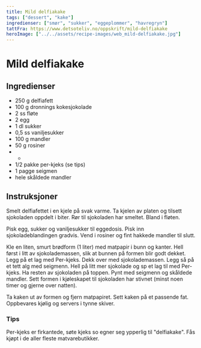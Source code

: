 ```yaml
---
title: Mild delfiakake
tags: ["dessert", "kake"]
ingredienser: ["smør", "sukker", "eggeplommer", "havregryn"]
tattFra: https://www.detsoteliv.no/oppskrift/mild-delfiakake
heroImage: ["../../assets/recipe-images/web_mild-delfiakake.jpg"]
---
```


# Mild delfiakake

## Ingredienser

- 250 g delfiafett
- 100 g dronnings kokesjokolade
- 2 ss fløte
- 2 egg
- 1 dl sukker
- 0,5 ss vaniljesukker
- 100 g mandler
- 50 g rosiner
- -
- 1/2 pakke per-kjeks (se tips)
- 1 pagge seigmen
- hele skåldede mandler

## Instruksjoner

Smelt delfiafettet i en kjele på svak varme. Ta kjelen av platen og tilsett sjokoladen oppdelt i biter. Rør til sjokoladen har smeltet. Bland i fløten.

Pisk egg, sukker og vaniljesukker til eggedosis. Pisk inn sjokoladeblandingen gradvis. Vend i rosiner og fint hakkede mandler til slutt.

Kle en liten, smurt brødform (1 liter) med matpapir i bunn og kanter. Hell først i litt av sjokolademassen, slik at bunnen på formen blir godt dekket. Legg på et lag med Per-kjeks. Dekk over med sjokolademassen. Legg så på et tett alg med seigmenn. Hell på litt mer sjokolade og sp et lag til med Per-kjeks. Ha resten av sjokoladen på toppen. Pynt med seigmenn og skåldede mandler. Sett formen i kjøleskapet til sjokoladen har stivnet (minst noen timer og gjerne over natten).

Ta kaken ut av formen og fjern matpapiret. Sett kaken på et passende fat. Oppbevares kjølig og servers i tynne skiver.

### Tips

Per-kjeks er firkantede, søte kjeks so egner seg ypperlig til "delfiakake". Fås kjøpt i de aller fleste matvarebutikker.
